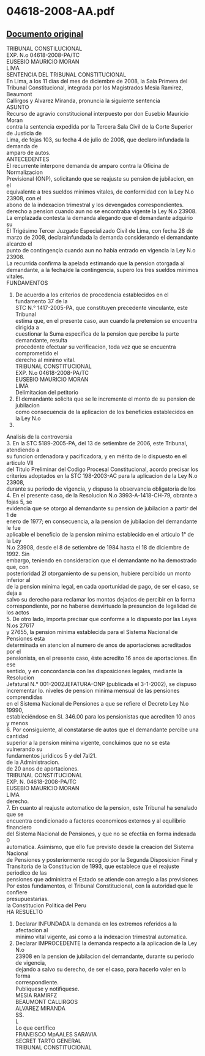 
04618-2008-AA.pdf
=================
  
[Documento original](https://tc.gob.pe/jurisprudencia/2009/04618-2008-AA.pdf)  
---  
TRIBUNAL CONSTILUCIONAL  
EXP. N.o 04618-2008-PA/TC  
EUSEBIO MAURICIO MORAN  
LIMA  
SENTENCIA DEL TRIBUNAL CONSTITUCIONAL  
En Lima, a los 11 dias del mes de diciembre de 2008, la Sala Primera del  
Tribunal Constitucional, integrada por los Magistrados Mesia Ramirez, Beaumont  
Callirgos y Alvarez Miranda, pronuncia la siguiente sentencia  
ASUNTO  
Recurso de agravio constitucional interpuesto por don Eusebio Mauricio Moran  
contra la sentencia expedida por la Tercera Sala Civil de la Corte Superior de Justicia de  
Lima, de fojas 103, su fecha 4 de julio de 2008, que declaro infundada la demanda de  
amparo de autos.  
ANTECEDENTES  
El recurrente interpone demanda de amparo contra la Oficina de Normalizacion  
Previsional (ONP), solicitando que se reajuste su pension de jubilacion, en el  
equivalente a tres sueldos minimos vitales, de conformidad con la Ley N.o 23908, con el  
abono de la indexacion trimestral y los devengados correspondientes.  
derecho a pension cuando aun no se encontraba vigente la Ley N.o 23908.  
La emplazada contesta la demanda alegando que el demandante adquirio su  
El Trigésimo Tercer Juzgado Especializado Civil de Lima, con fecha 28 de  
marzo de 2008, declarainfundada la demanda considerando el demandante alcanzo el  
punto de contingençia cuando aun no habia entrado en vigencia la Ley N.o 23908.  
La recurrida confirma la apelada estimando que la pension otorgada al  
demandante, a la fecha/de la contingencia, supero los tres sueldos minimos vitales.  
FUNDAMENTOS  
1. De acuerdo a los criterios de procedencia establecidos en el fundamento 37 de la  
STC N.° 1417-2005-PA, que constituyen precedente vinculante, este Tribunal  
estima que, en el presente caso, aun cuando la pretension se encuentra dirigida a  
cuestionar la Suma especifica de la pension que percibe la parte demandante, resulta  
procedente efectuar su verificacion, toda vez que se encuentra comprometido el  
derecho al minimo vital.  
TRIBUNAL CONSTITUCIONAL  
EXP. N.o 04618-2008-PA/TC  
EUSEBIO MAURICIO MORAN  
LIMA  
Delimitacion del petitorio  
2. El demandante solicita que se le incremente el monto de su pension de jubilacion  
como consecuencia de la aplicacion de los beneficios establecidos en la Ley N.o  
23908.  
Analisis de la controversia  
3. En la STC 5189-2005-PA, del 13 de setiembre de 2006, este Tribunal, atendiendo a  
su funcion ordenadora y pacificadora, y en mérito de lo dispuesto en el articulo VII  
del Titulo Preliminar del Codigo Procesal Constitucional, acordo precisar los  
criterios adoptados en la STC 198-2003-AC para la aplicacion de la Ley N.o 23908,  
durante su periodo de vigencia, y dispuso la observancia obligatoria de los  
4. En el presente caso, de la Resolucion N.o 3993-A-1418-CH-79, obrante a fojas 5, se  
evidencia que se otorgo al demandante su pension de jubilacion a partir del 1 de  
enero de 1977; en consecuencia, a la pension de jubilacion del demandante le fue  
aplicable el beneficio de la pension minima establecido en el articulo 1° de la Ley  
N.o 23908, desde el 8 de setiembre de 1984 hasta el 18 de diciembre de 1992. Sin  
embargo, teniendo en consideracion que el demandante no ha demostrado que, con  
posterioridad 2l otorgamiento de su pension, hubiere percibido un monto inferior al  
de la pension minima legal, en cada oportunidad de pago, de ser el caso, se deja a  
salvo su derecho para reclamar los montos dejados de percibir en la forma  
correspondiente, por no haberse desvirtuado la presuncion de legalidad de los actos  
5. De otro lado, importa precisar que conforme a lo dispuesto por las Leyes N.os 27617  
y 27655, la pension minima establecida para el Sistema Nacional de Pensiones esta  
determinada en atencion al numero de anos de aportaciones acreditados por el  
pensionista, en el presente caso, éste acredito 16 anos de aportaciones. En ese  
sentido, y en concordancia con las disposiciones legales, mediante la Resolucion  
Jefatural N.° 001-2002JEFATURA-ONP (publicada el 3-1-2002), se dispuso  
incrementar lo. niveles de pension minima mensual de las pensiones comprendidas  
en el Sistema Nacional de Pensiones a que se refiere el Decreto Ley N.o 19990,  
estableciéndose en SI. 346.00 para los pensionistas que acrediten 10 anos y menos  
6. Por consiguiente, al constatarse de autos que el demandante percibe una cantidad  
superior a la pension minima vigente, concluimos que no se esta vulnerando su  
fundamentos juridicos 5 y del 7al21.  
de la Administracion.  
de 20 anos de aportaciones.  
TRIBUNAL CONSTITUCIONAL  
EXP. N. 04618-2008-PA/TC  
EUSEBIO MAURICIO MORAN  
LIMA  
derecho.  
7. En cuanto al reajuste automatico de la pension, este Tribunal ha senalado que se  
encuentra condicionado a factores economicos externos y al equilibrio financiero  
del Sistema Nacional de Pensiones, y que no se efectiia en forma indexada 0  
automatica. Asimismo, que ello fue previsto desde la creacion del Sistema Nacional  
de Pensiones y posteriormente recogido por la Segunda Disposicion Final y  
Transitoria de la Constitucion de 1993, que establece que el reajuste periodico de las  
pensiones que administra el Estado se atiende con arreglo a las previsiones  
Por estos fundamentos, el Tribunal Constitucional, con la autoridad que le confiere  
presupuestarias.  
la Constitucion Politica del Peru  
HA RESUELTO  
1. Declarar INFUNDADA la demanda en los extremos referidos a la afectacion al  
minimo vital vigente, asi como a la indexacion trimestral automatica.  
2. Declarar IMPROCEDENTE la demanda respecto a la aplicacion de la Ley N.o  
23908 en la pension de jubilacion del demandante, durante su periodo de vigencia,  
dejando a salvo su derecho, de ser el caso, para hacerlo valer en la forma  
correspondiente.  
Publiquese y notifiquese.  
MESIA RAMIRFZ  
BEAUMONT CALLIRGOS  
ALVAREZ MIRANDA  
SS.  
L  
Lo que certifico  
FRANEISCO MpAALES SARAVIA  
SECRET TARTO GENERAL  
TRIBUNAL CONSTITUCIONAL